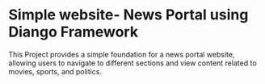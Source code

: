 <h1>Simple website- News Portal using Diango Framework</h1>
This Project provides a simple foundation for a news portal website, allowing users to navigate to different sections and view content related to movies, sports, and politics.
